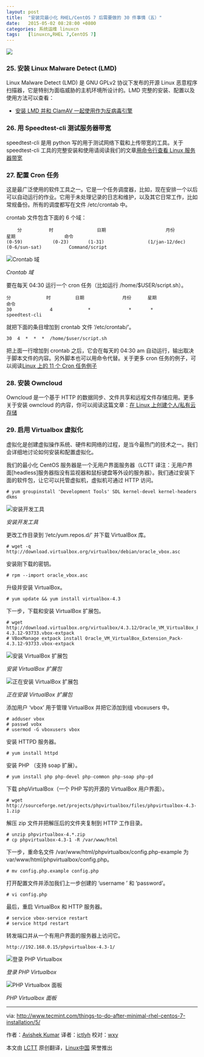 ```yaml
---
layout: post
title:	"安装完最小化 RHEL/CentOS 7 后需要做的 30 件事情（五）"
date:	2015-05-02 08:28:00 +0800 
categories:	系统运维 linuxcn 
tags:	[linuxcn,RHEL 7,CentOS 7]
---
```



![](/Asserts/Images/album/201504/27/151948jz881a61rj66up58.png)


### 25. 安装 Linux Malware Detect (LMD)


Linux Malware Detect (LMD) 是 GNU GPLv2 协议下发布的开源 Linux 恶意程序扫描器，它是特别为面临威胁的主机环境所设计的。LMD 完整的安装、配置以及使用方法可以查看：


* [安装 LMD 并和 ClamAV 一起使用作为反病毒引擎](/article-5156-1.html)


### 26. 用 Speedtest-cli 测试服务器带宽


speedtest-cli 是用 python 写的用于测试网络下载和上传带宽的工具。关于 speedtest-cli 工具的完整安装和使用请阅读我们的文章[用命令行查看 Linux 服务器带宽](/article-3796-1.html)


### 27. 配置 Cron 任务


这是最广泛使用的软件工具之一。它是一个任务调度器，比如，现在安排一个以后可以自动运行的作业。它用于未处理记录的日志和维护，以及其它日常工作，比如常规备份。所有的调度都写在文件 /etc/crontab 中。


crontab 文件包含下面的 6 个域：



```
    分          时                日期                      月份                  星期                  命令
(0-59)           (0-23)       (1-31)                (1/jan-12/dec)       (0-6/sun-sat)          Command/script

```

![Crontab 域](/Asserts/Images/album/201505/01/213208cde9gyzvi4d2u4bb.jpg)


*Crontab 域*


要在每天 04:30 运行一个 cron 任务（比如运行 /home/$USER/script.sh）。



```
分             时         日期              月份      星期                  命令
30              4             *              *       *            speedtest-cli

```

就把下面的条目增加到 crontab 文件 ‘/etc/crontab/’。



```
30  4  *  *  *  /home/$user/script.sh

```

把上面一行增加到 crontab 之后，它会在每天的 04:30 am 自动运行，输出取决于脚本文件的内容。另外脚本也可以用命令代替。关于更多 cron 任务的例子，可以阅读[Linux 上的 11 个 Cron 任务例子](http://www.tecmint.com/11-cron-scheduling-task-examples-in-linux/)


### 28. 安装 Owncloud


Owncloud 是一个基于 HTTP 的数据同步、文件共享和远程文件存储应用。更多关于安装 owncloud 的内容，你可以阅读这篇文章：[在 Linux 上创建个人/私有云存储](/article-2494-1.html)


### 29. 启用 Virtualbox 虚拟化


虚拟化是创建虚拟操作系统、硬件和网络的过程，是当今最热门的技术之一。我们会详细地讨论如何安装和配置虚拟化。


我们的最小化 CentOS 服务器是一个无用户界面服务器（LCTT 译注：无用户界面[headless]服务器指没有监视器和鼠标键盘等外设的服务器）。我们通过安装下面的软件包，让它可以托管虚拟机，虚拟机可通过 HTTP 访问。



```
# yum groupinstall 'Development Tools' SDL kernel-devel kernel-headers dkms

```

![安装开发工具](/Asserts/Images/album/201505/01/213209m7099nkjct0nz6e9.jpg)


*安装开发工具*


更改工作目录到 ‘/etc/yum.repos.d/’ 并下载 VirtualBox 库。



```
# wget -q http://download.virtualbox.org/virtualbox/debian/oracle_vbox.asc

```

安装刚下载的密钥。



```
# rpm --import oracle_vbox.asc

```

升级并安装 VirtualBox。



```
# yum update && yum install virtualbox-4.3

```

下一步，下载和安装 VirtualBox 扩展包。



```
# wget http://download.virtualbox.org/virtualbox/4.3.12/Oracle_VM_VirtualBox_Extension_Pack-4.3.12-93733.vbox-extpack
# VBoxManage extpack install Oracle_VM_VirtualBox_Extension_Pack-4.3.12-93733.vbox-extpack

```

![安装 VirtualBox 扩展包](/Asserts/Images/album/201505/01/213209tyzktii28f6yctf4.jpg)


*安装 VirtualBox 扩展包*


![正在安装 VirtualBox 扩展包](/Asserts/Images/album/201505/01/213210psah3lndk1aqnqdd.jpg)


*正在安装 VirtualBox 扩展包*


添加用户 ‘vbox’ 用于管理 VirtualBox 并把它添加到组 vboxusers 中。



```
# adduser vbox
# passwd vobx
# usermod -G vboxusers vbox

```

安装 HTTPD 服务器。



```
# yum install httpd

```

安装 PHP （支持 soap 扩展）。



```
# yum install php php-devel php-common php-soap php-gd

```

下载 phpVirtualBox（一个 PHP 写的开源的 VirtualBox 用户界面）。



```
# wget http://sourceforge.net/projects/phpvirtualbox/files/phpvirtualbox-4.3-1.zip

```

解压 zip 文件并把解压后的文件夹复制到 HTTP 工作目录。



```
# unzip phpvirtualbox-4.*.zip
# cp phpvirtualbox-4.3-1 -R /var/www/html

```

下一步，重命名文件 /var/www/html/phpvirtualbox/config.php-example 为 var/www/html/phpvirtualbox/config.php。



```
# mv config.php.example config.php

```

打开配置文件并添加我们上一步创建的 ‘username ’ 和 ‘password’。



```
# vi config.php

```

最后，重启 VirtualBox 和 HTTP 服务器。



```
# service vbox-service restart
# service httpd restart

```

转发端口并从一个有用户界面的服务器上访问它。



```
http://192.168.0.15/phpvirtualbox-4.3-1/

```

![登录 PHP Virtualbox](/Asserts/Images/album/201505/01/213211j8eezv6d0znsc6e8.png)


*登录 PHP Virtualbox*


![PHP Virtualbox 面板](/Asserts/Images/album/201505/01/213212jbvsj8kjjahc7sha.png)


*PHP Virtualbox 面板*




---


via: <http://www.tecmint.com/things-to-do-after-minimal-rhel-centos-7-installation/5/>


作者：[Avishek Kumar](http://www.tecmint.com/author/avishek/) 译者：[ictlyh](https://github.com/ictlyh) 校对：[wxy](https://github.com/wxy)


本文由 [LCTT](https://github.com/LCTT/TranslateProject) 原创翻译，[Linux中国](http://linux.cn/) 荣誉推出
